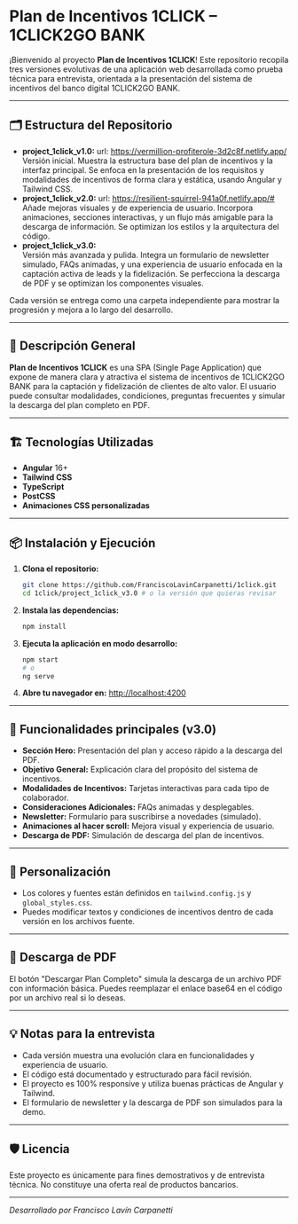 # Plan de Incentivos 1CLICK – 1CLICK2GO BANK

¡Bienvenido al proyecto **Plan de Incentivos 1CLICK**! Este repositorio recopila tres versiones evolutivas de una aplicación web desarrollada como prueba técnica para entrevista, orientada a la presentación del sistema de incentivos del banco digital 1CLICK2GO BANK.

---

## 🗂 Estructura del Repositorio

- **project_1click_v1.0:**   url: https://vermillion-profiterole-3d2c8f.netlify.app/
  Versión inicial. Muestra la estructura base del plan de incentivos y la interfaz principal. Se enfoca en la presentación de los requisitos y modalidades de incentivos de forma clara y estática, usando Angular y Tailwind CSS.
- **project_1click_v2.0:**  url: https://resilient-squirrel-941a0f.netlify.app/#
  Añade mejoras visuales y de experiencia de usuario. Incorpora animaciones, secciones interactivas, y un flujo más amigable para la descarga de información. Se optimizan los estilos y la arquitectura del código.
- **project_1click_v3.0:**  
  Versión más avanzada y pulida. Integra un formulario de newsletter simulado, FAQs animadas, y una experiencia de usuario enfocada en la captación activa de leads y la fidelización. Se perfecciona la descarga de PDF y se optimizan los componentes visuales.

Cada versión se entrega como una carpeta independiente para mostrar la progresión y mejora a lo largo del desarrollo.

---

## 🚀 Descripción General

**Plan de Incentivos 1CLICK** es una SPA (Single Page Application) que expone de manera clara y atractiva el sistema de incentivos de 1CLICK2GO BANK para la captación y fidelización de clientes de alto valor. El usuario puede consultar modalidades, condiciones, preguntas frecuentes y simular la descarga del plan completo en PDF.

---

## 🏗️ Tecnologías Utilizadas

- **Angular** 16+
- **Tailwind CSS**
- **TypeScript**
- **PostCSS**
- **Animaciones CSS personalizadas**

---

## 📦 Instalación y Ejecución

1. **Clona el repositorio:**
   ```bash
   git clone https://github.com/FranciscoLavinCarpanetti/1click.git
   cd 1click/project_1click_v3.0 # o la versión que quieras revisar
   ```
2. **Instala las dependencias:**
   ```bash
   npm install
   ```
3. **Ejecuta la aplicación en modo desarrollo:**
   ```bash
   npm start
   # o
   ng serve
   ```
4. **Abre tu navegador en:**
   [http://localhost:4200](http://localhost:4200)

---

## 📝 Funcionalidades principales (v3.0)

- **Sección Hero:** Presentación del plan y acceso rápido a la descarga del PDF.
- **Objetivo General:** Explicación clara del propósito del sistema de incentivos.
- **Modalidades de Incentivos:** Tarjetas interactivas para cada tipo de colaborador.
- **Consideraciones Adicionales:** FAQs animadas y desplegables.
- **Newsletter:** Formulario para suscribirse a novedades (simulado).
- **Animaciones al hacer scroll:** Mejora visual y experiencia de usuario.
- **Descarga de PDF:** Simulación de descarga del plan de incentivos.

---

## 🎨 Personalización

- Los colores y fuentes están definidos en `tailwind.config.js` y `global_styles.css`.
- Puedes modificar textos y condiciones de incentivos dentro de cada versión en los archivos fuente.

---

## 📄 Descarga de PDF

El botón "Descargar Plan Completo" simula la descarga de un archivo PDF con información básica. Puedes reemplazar el enlace base64 en el código por un archivo real si lo deseas.

---

## 💡 Notas para la entrevista

- Cada versión muestra una evolución clara en funcionalidades y experiencia de usuario.
- El código está documentado y estructurado para fácil revisión.
- El proyecto es 100% responsive y utiliza buenas prácticas de Angular y Tailwind.
- El formulario de newsletter y la descarga de PDF son simulados para la demo.

---

## 🛡️ Licencia

Este proyecto es únicamente para fines demostrativos y de entrevista técnica. No constituye una oferta real de productos bancarios.

---

_Desarrollado por Francisco Lavín Carpanetti_
